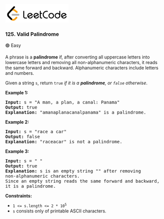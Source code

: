 <a href="https://leetcode.com/problems/valid-palindrome/">
    <img src="/leetcode-logo.png" style="width:200px" alt="LeetCode"/>
</a>

### 125. Valid Palindrome

:green_circle: Easy

A phrase is a __palindrome__ if, after converting all uppercase letters into
lowercase letters and removing all non-alphanumeric characters, it reads the
same forward and backward. Alphanumeric characters include letters and numbers.

Given a string `s`, return `true` _if it is a __palindrome__, or `false`
otherwise_.

__Example 1:__
<pre>
<b>Input:</b> s = "A man, a plan, a canal: Panama"
<b>Output:</b> true
<b>Explanation:</b> "amanaplanacanalpanama" is a palindrome.
</pre>

__Example 2:__
<pre>
<b>Input:</b> s = "race a car"
<b>Output:</b> false
<b>Explanation:</b> "raceacar" is not a palindrome.
</pre>

__Example 3:__
<pre>
<b>Input:</b> s = " "
<b>Output:</b> true
<b>Explanation:</b> s is an empty string "" after removing 
non-alphanumeric characters.
Since an empty string reads the same forward and backward, 
it is a palindrome.
</pre>

__Constraints:__

* <code>1 <= s.length <= 2 * 10<sup>5</sup></code>
* `s` consists only of printable ASCII characters.
